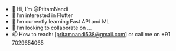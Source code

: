 - 👋 Hi, I’m @PtitamNandi
- 👀 I’m interested in Flutter
- 🌱 I’m currently learning Fast API and ML
- 💞️ I’m looking to collaborate on ...
- 📫 How to reach: [pritamnandi538@gmail.com] or call me on +91 7029654065
<!---
PtitamNandi/PtitamNandi is a ✨ special ✨ repository because its `README.md` (this file) appears on your GitHub profile.
You can click the Preview link to take a look at your changes.
--->
